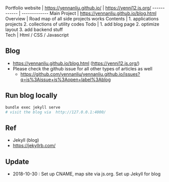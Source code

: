 

Portfolio website | https://yennanliu.github.io/  |  https://yennj12.js.org/
------------ | -------------
Main Project |  https://yennanliu.github.io/blog.html
Overview | Road map of all side projects works 
Contents  | 1. applications projects  2. collections of utility codes
Todo | 1. add blog page 2. optimize layout 3. add backend stuff  
Tech | Html / CSS / Javascript 




## Blog 
- https://yennanliu.github.io/blog.html (https://yennj12.js.org/)
- Please check the github issue for all other types of articles as well
	- https://github.com/yennanliu/yennanliu.github.io/issues?q=is%3Aissue+is%3Aopen+label%3Ablog 


## Run blog locally 
```bash
bundle exec jekyll serve
# visit the blog via  http://127.0.0.1:4000/
```


## Ref 
- Jekyll (blog)
- https://jekyllrb.com/

## Update 
- 2018-10-30 : Set up CNAME, map site via js.org. Set up Jekyll for blog


